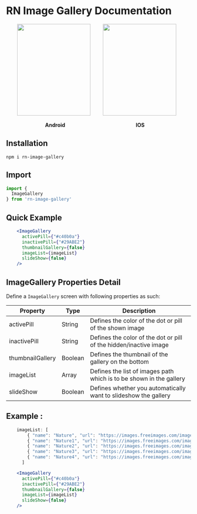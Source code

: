 
# RN Image Gallery Documentation

<p float="center">
  <!-- <img src="Android_Demo.jpg" width="180" hspace="20" /> -->
  <img src="Android.gif" width="200" height="250" hspace="30" />
  <img src="IOS.gif" width="200" height="250" />
  <!-- <img src="ios_example.jpg" width="180" />    -->
</p>

<p float="center">
  &nbsp;&nbsp;&nbsp;&nbsp;&nbsp;&nbsp;&nbsp;&nbsp;&nbsp;&nbsp;&nbsp;&nbsp;&nbsp;&nbsp;&nbsp;&nbsp;&nbsp;&nbsp;&nbsp;&nbsp;&nbsp;&nbsp;&nbsp;&nbsp;&nbsp;&nbsp;
  <b>Android</b>&nbsp;&nbsp;&nbsp;&nbsp;&nbsp;&nbsp;&nbsp;&nbsp;&nbsp;&nbsp;&nbsp;&nbsp;&nbsp;&nbsp;&nbsp;&nbsp;&nbsp;&nbsp;&nbsp;&nbsp;&nbsp;&nbsp;&nbsp;&nbsp;&nbsp;&nbsp;&nbsp;&nbsp;&nbsp;&nbsp;&nbsp;&nbsp;&nbsp;&nbsp;&nbsp;&nbsp;&nbsp;&nbsp;&nbsp;&nbsp;&nbsp;&nbsp;&nbsp;&nbsp;&nbsp;&nbsp;&nbsp;&nbsp;
  <b>IOS</b>
</p>


## Installation
 ` npm i rn-image-gallery `

## Import
```js
import {
  ImageGallery
} from 'rn-image-gallery'

```

## Quick Example
```jsx
    <ImageGallery
      activePill={"#c40b0a"}
      inactivePill={"#29ABE2"}
      thumbnailGallery={false}
      imageList={imageList}
      slideShow={false}
    />
```

## ImageGallery Properties Detail
Define a `ImageGallery` screen with following properties as such:


| Property        | Type           | Description  |
| ------------- |-------------| -----|
| activePill | String | Defines the color of the dot or pill of the shown image  |
| inactivePill | String | Defines the color of the dot or pill of the hidden/inactive image  |
| thumbnailGallery | Boolean | Defines the thumbnail of the gallery on the bottom |
| imageList | Array | Defines the list of images path which is to be shown in the gallery |
| slideShow | Boolean | Defines whether you automatically want to slideshow the gallery |

## Example :

```jsx
    imageList: [
        { "name": "Nature", "url": "https://images.freeimages.com/images/large-previews/af4/french-desert-6-1400167.jpg", "thumbnail": "https://images.freeimages.com/images/small-previews/af4/french-desert-6-1400167.jpg"},
        { "name": "Nature1", "url": "https://images.freeimages.com/images/large-previews/867/volcanic-mt-ngauruhoe-1378772.jpg", "thumbnail": "https://images.freeimages.com/images/small-previews/867/volcanic-mt-ngauruhoe-1378772.jpg"},
        { "name": "Nature2", "url": "https://images.freeimages.com/images/large-previews/e2a/boise-downtown-1387405.jpg", "thumbnail": "https://images.freeimages.com/images/small-previews/e2a/boise-downtown-1387405.jpg"},
        { "name": "Nature3", "url": "https://images.freeimages.com/images/large-previews/8a1/small-waterfall-1376352.jpg", "thumbnail": "https://images.freeimages.com/images/small-previews/8a1/small-waterfall-1376352.jpg"},
        { "name": "Nature4", "url": "https://images.freeimages.com/images/large-previews/199/sunflowers-6-1392951.jpg", "thumbnail": "https://images.freeimages.com/images/small-previews/199/sunflowers-6-1392951.jpg"}
      ]
```
```jsx
    <ImageGallery
      activePill={"#c40b0a"}
      inactivePill={"#29ABE2"}
      thumbnailGallery={false}
      imageList={imageList}
      slideShow={false}
    />
```

